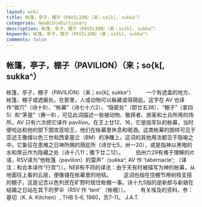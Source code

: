 ```yaml
---
layout: wiki
title: 帐篷，亭子，棚子（PAVILION）（来；so{k[, sukka^）
categories: NewBibleDictionary
description: 帐篷，亭子，棚子（PAVILION）（来；so{k[, sukka^）
keywords: 帐篷，亭子，棚子（PAVILION）（来；so{k[, sukka^）
comments: false
---
```


## 帐篷，亭子，棚子（PAVILION）（来；so{k[, sukka^）



帐篷，亭子，棚子（PAVILION）（来；so{k[, sukka^）
　　一个有遮盖的地方、帐篷、棚子或遮蔽处。在那里，人或动物可以躲藏或得荫庇。这字在 AV 也译作“兽穴”（诗十9）、“帐幕”（诗七十六2）、“隐密处”（耶廿五38）、“棚子”（拿四5）和“茅屋”（赛一8），可见此词描述一些被动物、敬拜者、旅客和士兵所用的场所。AV 只有六次把它译作 pavilion。在王上廿12、16，它是指军队的帐幕，当时便哈达和他的部下围攻亚哈王，他们在帐幕里休息和喝酒。这类帐幕的图样可见于亚述王撒缦以色三世和西拿基立（BM）的净雕上。这词的其他用法都见于隐喻之中。它象征在患难之日神所赐的荫庇所（诗廿七5，卅一20），或是指神以黑暗的水和厚云作为隐藏之处（诗十八11；撒下廿二12）。
　　伯卅六29有难于理解的片语，RSV译为“他帐篷（pavilion）的雷声”（sukka^, AV 作 'tabernacle'; 〔译注：和合本译作“行宫”〕）。NEB有不同的译法：由于天有时被描写为神的帐幕，从地面往上看的云层，便像铺在帐幕里的地毯。
　　这词也指在住棚节用树枝支搭的棚子，这是记念以色列民在旷野时居住帐棚一事。诗十九5指的是新郎与新娘在结婚之日站在其下的罗伞（RSV 作 'tent' 〔帐棚〕）。
　　有关埃及的资料，参：基切（K. A. Kitchen）, THB 5-6, 1960，页7-11。
J.A.T.




